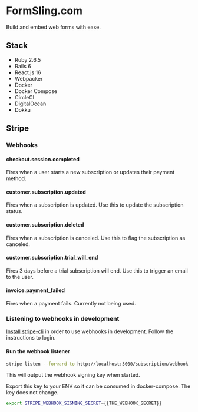 # FormSling.com

Build and embed web forms with ease.

## Stack
- Ruby 2.6.5
- Rails 6
- React.js 16
- Webpacker
- Docker
- Docker Compose
- CircleCI
- DigitalOcean
- Dokku

## Stripe

### Webhooks

#### checkout.session.completed
Fires when a user starts a new subscription or updates their payment method.

#### customer.subscription.updated
Fires when a subscription is updated. Use this to update the subscription status.

#### customer.subscription.deleted
Fires when a subscription is canceled. Use this to flag the subscription as canceled.

#### customer.subscription.trial_will_end
Fires 3 days before a trial subscription will end. Use this to trigger an email to the user.

#### invoice.payment_failed
Fires when a payment fails. Currently not being used.

### Listening to webhooks in development
[Install stripe-cli](https://stripe.com/docs/stripe-cli#install) in order to use webhooks in development. Follow the instructions to login.

#### Run the webhook listener
```bash
stripe listen --forward-to http://localhost:3000/subscription/webhook -e 'checkout.session.completed,customer.subscription.updated,customer.subscription.deleted,customer.subscription.trial_will_end,invoice.payment_failed'
```
This will output the webhook signing key when started.

Export this key to your ENV so it can be consumed in docker-compose. The
key does not change.

```bash
export STRIPE_WEBHOOK_SIGNING_SECRET={{THE_WEBHOOK_SECRET}}
```
